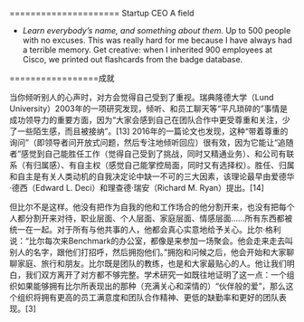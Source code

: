 ===================== Startup CEO A field

- *Learn everybody’s name, and something about them*. Up to 500 people with no excuses. This was really hard for me because I have always had a terrible memory. Get creative: when I inherited 900 employees at Cisco, we printed out flashcards from the badge database.



=================成就

当你倾听别人的心声时，对方会觉得自己受到了重视。瑞典隆德大学（Lund University）2003年的一项研究发现，倾听、和员工聊天等“平凡琐碎的”事情是成功领导力的重要方面，因为“大家会感到自己在团队合作中更受尊重和关注，少了一些陌生感，而且被接纳”。[13] 2016年的一篇论文也发现，这种“带着尊重的询问”（即领导者问开放式问题，然后专注地倾听回应）很有效，因为它能让“追随者”感觉到自己能胜任工作（觉得自己受到了挑战，同时又精通业务）、和公司有联系（有归属感）、有自主权（感觉自己能掌控局面，同时又有选择权）。胜任、归属和自主是有关人类动机的自我决定论中缺一不可的三大因素，该理论最早由爱德华·德西（Edward L. Deci）和理查德·瑞安（Richard M. Ryan）提出。[14]

但比尔不是这样。他没有把作为自我的他和工作场合的他分割开来，也没有把每个人都分割开来对待，职业层面、个人层面、家庭层面、情感层面......所有东西都被统一在一起。对于所有与他共事的人，他都会真心实意地给予关心。比尔·格利说：“比尔每次来Benchmark的办公室，都像是来参加一场聚会。他会走来走去叫别人的名字，跟他们打招呼，然后拥抱他们。”拥抱和问候之后，他会开始和大家聊聊家庭、旅行和朋友。比尔既是团队的教练，也是和大家最贴心的人。他让我们明白，我们双方离开了对方都不够完整。学术研究一如既往地证明了这一点：一个组织如果能够拥有比尔所表现出的那种（充满关心和深情的）“伙伴般的爱”，那么这个组织将拥有更高的员工满意度和团队合作精神、更低的缺勤率和更好的团队表现。[3]